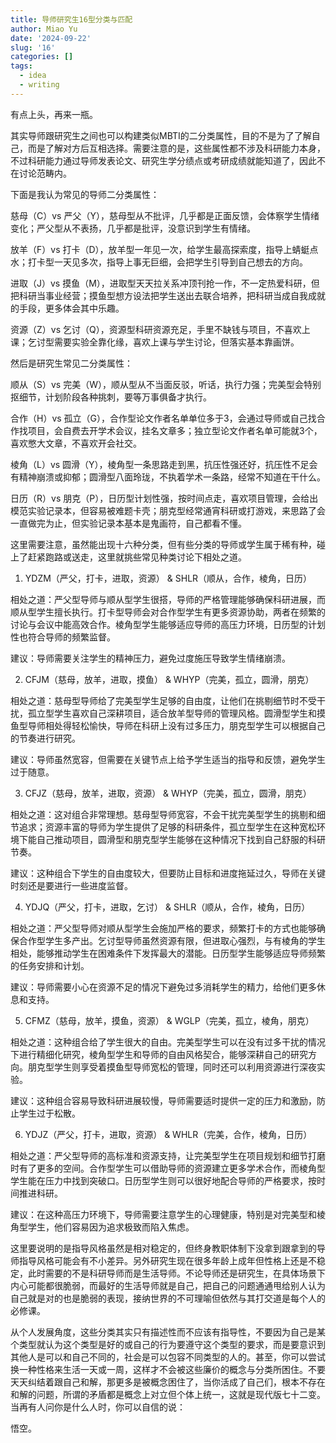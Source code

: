 ```yaml
---
title: 导师研究生16型分类与匹配
author: Miao Yu
date: '2024-09-22'
slug: '16'
categories: []
tags:
  - idea
  - writing
---
```

有点上头，再来一瓶。

其实导师跟研究生之间也可以构建类似MBTI的二分类属性，目的不是为了了解自己，而是了解对方后互相选择。需要注意的是，这些属性都不涉及科研能力本身，不过科研能力通过导师发表论文、研究生学分绩点或考研成绩就能知道了，因此不在讨论范畴内。

下面是我认为常见的导师二分类属性：

慈母（C）vs 严父（Y），慈母型从不批评，几乎都是正面反馈，会体察学生情绪变化；严父型从不表扬，几乎都是批评，没意识到学生有情绪。

放羊（F）vs 打卡（D），放羊型一年见一次，给学生最高探索度，指导上蜻蜓点水；打卡型一天见多次，指导上事无巨细，会把学生引导到自己想去的方向。

进取（J）vs 摸鱼（M），进取型天天拉关系冲顶刊抢一作，不一定热爱科研，但把科研当事业经营；摸鱼型想方设法把学生送出去联合培养，把科研当成自我成就的手段，更多体会其中乐趣。

资源（Z）vs 乞讨（Q），资源型科研资源充足，手里不缺钱与项目，不喜欢上课；乞讨型需要实验全靠化缘，喜欢上课与学生讨论，但落实基本靠画饼。

然后是研究生常见二分类属性：

顺从（S）vs 完美（W），顺从型从不当面反驳，听话，执行力强；完美型会特别抠细节，计划阶段各种挑刺，要等万事俱备才执行。

合作（H）vs 孤立（G），合作型论文作者名单单位多于3，会通过导师或自己找合作找项目，会自费去开学术会议，挂名文章多；独立型论文作者名单可能就3个，喜欢憋大文章，不喜欢开会社交。

棱角（L）vs 圆滑（Y），棱角型一条思路走到黑，抗压性强还好，抗压性不足会有精神崩溃或抑郁；圆滑型八面玲珑，不执着学术一条路，经常不知道在干什么。

日历（R）vs 朋克（P），日历型计划性强，按时间点走，喜欢项目管理，会给出模范实验记录本，但容易被难题卡壳；朋克型经常通宵科研或打游戏，来思路了会一直做完为止，但实验记录本基本是鬼画符，自己都看不懂。

这里需要注意，虽然能出现十六种分类，但有些分类的导师或学生属于稀有种，碰上了赶紧跑路或送走，这里就挑些常见种类讨论下相处之道。

1. YDZM（严父，打卡，进取，资源） & SHLR（顺从，合作，棱角，日历）

相处之道：严父型导师与顺从型学生很搭，导师的严格管理能够确保科研进展，而顺从型学生擅长执行。打卡型导师会对合作型学生有更多资源协助，两者在频繁的讨论与会议中能高效合作。棱角型学生能够适应导师的高压力环境，日历型的计划性也符合导师的频繁监督。

建议：导师需要关注学生的精神压力，避免过度施压导致学生情绪崩溃。

2. CFJM（慈母，放羊，进取，摸鱼） & WHYP（完美，孤立，圆滑，朋克）

相处之道：慈母型导师给了完美型学生足够的自由度，让他们在挑剔细节时不受干扰，孤立型学生喜欢自己深耕项目，适合放羊型导师的管理风格。圆滑型学生和摸鱼型导师相处得轻松愉快，导师在科研上没有过多压力，朋克型学生可以根据自己的节奏进行研究。

建议：导师虽然宽容，但需要在关键节点上给予学生适当的指导和反馈，避免学生过于随意。

3. CFJZ（慈母，放羊，进取，资源） & WHYP（完美，孤立，圆滑，朋克）

相处之道：这对组合非常理想。慈母型导师宽容，不会干扰完美型学生的挑剔和细节追求；资源丰富的导师为学生提供了足够的科研条件，孤立型学生在这种宽松环境下能自己推动项目，圆滑型和朋克型学生能够在这种情况下找到自己舒服的科研节奏。

建议：这种组合下学生的自由度较大，但要防止目标和进度拖延过久，导师在关键时刻还是要进行一些进度监督。

4. YDJQ（严父，打卡，进取，乞讨） & SHLR（顺从，合作，棱角，日历）

相处之道：严父型导师对顺从型学生会施加严格的要求，频繁打卡的方式也能够确保合作型学生多产出。乞讨型导师虽然资源有限，但进取心强烈，与有棱角的学生相处，能够推动学生在困难条件下发挥最大的潜能。日历型学生能够适应导师频繁的任务安排和计划。

建议：导师需要小心在资源不足的情况下避免过多消耗学生的精力，给他们更多休息和支持。

5. CFMZ（慈母，放羊，摸鱼，资源） & WGLP（完美，孤立，棱角，朋克）

相处之道：这种组合给了学生很大的自由。完美型学生可以在没有过多干扰的情况下进行精细化研究，棱角型学生和导师的自由风格契合，能够深耕自己的研究方向。朋克型学生则享受着摸鱼型导师宽松的管理，同时还可以利用资源进行深夜实验。

建议：这种组合容易导致科研进展较慢，导师需要适时提供一定的压力和激励，防止学生过于松散。

6. YDJZ（严父，打卡，进取，资源） & WHLR（完美，合作，棱角，日历）

相处之道：严父型导师的高标准和资源支持，让完美型学生在项目规划和细节打磨时有了更多的空间。合作型学生可以借助导师的资源建立更多学术合作，而棱角型学生能在压力中找到突破口。日历型学生则可以很好地配合导师的严格要求，按时间推进科研。

建议：在这种高压力环境下，导师需要注意学生的心理健康，特别是对完美型和棱角型学生，他们容易因为追求极致而陷入焦虑。

这里要说明的是指导风格虽然是相对稳定的，但终身教职体制下没拿到跟拿到的导师指导风格可能会有不小差异。另外研究生现在很多年龄上成年但性格上还是不稳定，此时需要的不是科研导师而是生活导师。不论导师还是研究生，在具体场景下内心可能都很脆弱，而最好的生活导师就是自己，把自己的问题通通甩给别人认为自己就是对的也是脆弱的表现，接纳世界的不可理喻但依然与其打交道是每个人的必修课。

从个人发展角度，这些分类其实只有描述性而不应该有指导性，不要因为自己是某个类型就认为这个类型是好的或自己的行为要遵守这个类型的要求，而是要意识到其他人是可以和自己不同的，社会是可以包容不同类型的人的。甚至，你可以尝试换一种性格来生活一天或一周，这样才不会被这些廉价的概念与分类所困住。不要天天纠结着跟自己和解，那更多是被概念困住了，当你活成了自己们，根本不存在和解的问题，所谓的矛盾都是概念上对立但个体上统一，这就是现代版七十二变。当再有人问你是什么人时，你可以自信的说：

悟空。
